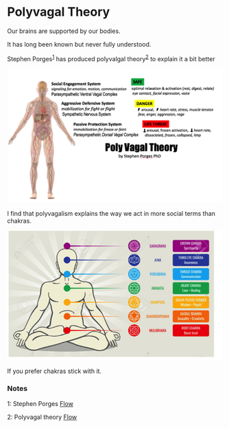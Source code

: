 # Polyvagal Theory

Our brains are supported by our bodies.

It has long been known but never fully understood.

Stephen Porges<sup>[1](#myfootnote1)</sup>  has produced polyvalgal theory<sup>[2](#myfootnote2)</sup>  to explain it a bit better

![alt text](./assets/polyvagal.png "Polyyvagal system")

I find that polyvagalism explains the way we act in more social terms than chakras.

![alt text](./assets/chakras.png "Chakras")

If you prefer chakras stick with it.

### Notes

<a name="myfootnote1">1</a>: Stephen Porges <a href="https://www.youtube.com/watch?v=ec3AUMDjtKQ" target="_blank">Flow</a>

<a name="myfootnote2">2</a>: Polyvagal theory <a href="https://ct.counseling.org/2016/06/polyvagal-theory-practice/" target="_blank">Flow</a>